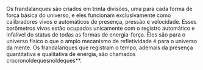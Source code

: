 ﻿Os frandalanques são criados em trinta divisões, uma para cada forma de força básica do universo, e eles funcionam exclusivamente como calibradores vivos e automáticos de presença, pressão e velocidade. Esses barômetros vivos estão ocupados unicamente com o registro automático e infalível do status de todas as formas de energia-força. Eles são para o universo físico o que o amplo mecanismo de refletividade é para o universo da mente. Os frandalanques que registram o tempo, ademais da presença quantitativa e qualitativa de energia, são chamados crocronoldequesnoldeques**.